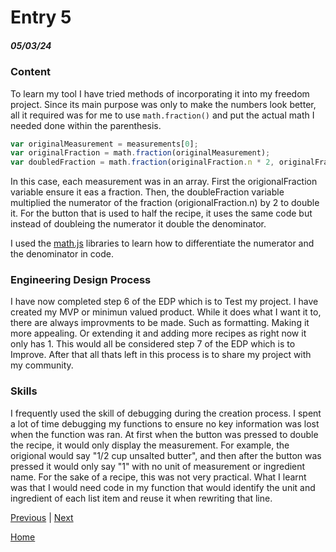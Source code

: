 # Entry 5
##### 05/03/24

### Content

To learn my tool I have tried methods of incorporating it into my freedom project. Since its main purpose was only to make the numbers look better, all it required was for me to use `math.fraction()` and put the actual math I needed done within the parenthesis. 
``` js
var originalMeasurement = measurements[0];
var originalFraction = math.fraction(originalMeasurement);
var doubledFraction = math.fraction(originalFraction.n * 2, originalFraction.d);     
```
In this case, each measurement was in an array. First the origionalFraction variable ensure it eas a fraction. Then, the doubleFraction variable multiplied the numerator of the fraction (origionalFraction.n) by 2 to double it. For the button that is used to half the recipe, it uses the same code but instead of doubleing the numerator it double the denominator.  

I used the [math.js](https://mathjs.org/docs/index.html) libraries to learn how to differentiate the numerator and the denominator in code.

### Engineering Design Process

I have now completed step 6 of the EDP which is to Test my project. I have created my MVP or minimun valued product. While it does what I want it to, there are always improvments to be made. Such as formatting. Making it more appealing. Or extending it and adding more recipes as right now it only has 1. This would all be considered step 7 of the EDP which is to Improve. After that all thats left in this process is to share my project with my community. 

### Skills

I frequently used the skill of debugging during the creation process. I spent a lot of time debugging my functions to ensure no key information was lost when the function was ran. At first when the button was pressed to double the recipe, it would only display the measurement. For example, the origional would say "1/2 cup unsalted butter", and then after the button was pressed it would only say "1" with no unit of measurement or ingredient name. For the sake of a recipe, this was not very practical. What I learnt was that I would need code in my function that would identify the unit and ingredient of each list item and reuse it when rewriting that line. 

[Previous](entry04.md) | [Next](entry06.md)

[Home](../README.md)
